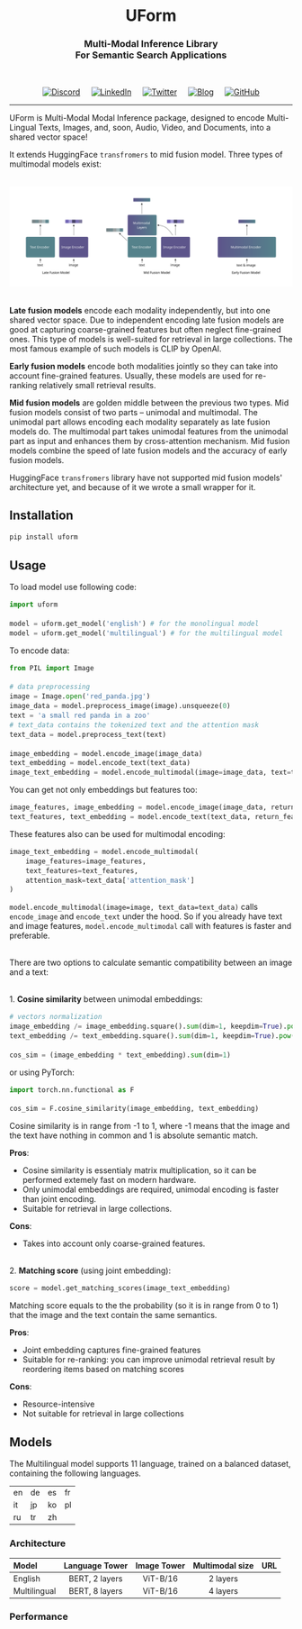 <h1 align="center">UForm</h1>
<h3 align="center">
Multi-Modal Inference Library<br/>
For Semantic Search Applications<br/>
</h3>
<br/>

<p align="center">
<a href="https://discord.gg/jsMURnSFM2"><img height="25" src="https://github.com/unum-cloud/ukv/raw/main/assets/icons/discord.svg" alt="Discord"></a>
&nbsp;&nbsp;&nbsp;
<a href="https://www.linkedin.com/company/unum-cloud/"><img height="25" src="https://github.com/unum-cloud/ukv/raw/main/assets/icons/linkedin.svg" alt="LinkedIn"></a>
&nbsp;&nbsp;&nbsp;
<a href="https://twitter.com/unum_cloud"><img height="25" src="https://github.com/unum-cloud/ukv/raw/main/assets/icons/twitter.svg" alt="Twitter"></a>
&nbsp;&nbsp;&nbsp;
<a href="https://unum.cloud/post"><img height="25" src="https://github.com/unum-cloud/ukv/raw/main/assets/icons/blog.svg" alt="Blog"></a>
&nbsp;&nbsp;&nbsp;
<a href="https://github.com/unum-cloud/uform"><img height="25" src="https://github.com/unum-cloud/ukv/raw/main/assets/icons/github.svg" alt="GitHub"></a>
</p>

---

UForm is Multi-Modal Modal Inference package, designed to encode Multi-Lingual Texts, Images, and, soon, Audio, Video, and Documents, into a shared vector space!

It extends HuggingFace `transfromers` to mid fusion model. Three types of multimodal models exist:

\
<img src="assets/model_types_bg.svg">

\
__Late fusion models__ encode each modality independently, but into one shared vector space. Due to independent encoding late fusion models are good at capturing coarse-grained features but often neglect fine-grained ones. This type of models is well-suited for retrieval in large collections. The most famous example of such models is CLIP by OpenAI.

__Early fusion models__ encode both modalities jointly so they can take into account fine-grained features. Usually, these models are used for re-ranking relatively small retrieval results.

__Mid fusion models__ are golden middle between the previous two types. Mid fusion models consist of two parts – unimodal and multimodal. The unimodal part allows encoding each modality separately as late fusion models do. The multimodal part takes unimodal features from the unimodal part as input and enhances them by cross-attention mechanism.
Mid fusion models combine the speed of late fusion models and the accuracy of early fusion models.

HuggingFace `transfromers` library have not supported mid fusion models' architecture yet, and because of it we wrote a small wrapper for it.

## Installation

```bash
pip install uform
```

## Usage

To load model use following code:

```python
import uform

model = uform.get_model('english') # for the monolingual model
model = uform.get_model('multilingual') # for the multilingual model
```

To encode data:

```python
from PIL import Image

# data preprocessing
image = Image.open('red_panda.jpg')
image_data = model.preprocess_image(image).unsqueeze(0)
text = 'a small red panda in a zoo'
# text_data contains the tokenized text and the attention mask
text_data = model.preprocess_text(text)

image_embedding = model.encode_image(image_data)
text_embedding = model.encode_text(text_data)
image_text_embedding = model.encode_multimodal(image=image_data, text=text_data)
```

You can get not only embeddings but features too:

```python
image_features, image_embedding = model.encode_image(image_data, return_features=True)
text_features, text_embedding = model.encode_text(text_data, return_features=True)
```

These features also can be used for multimodal encoding:

```python
image_text_embedding = model.encode_multimodal(
    image_features=image_features,
    text_features=text_features,
    attention_mask=text_data['attention_mask']
)
```

`model.encode_multimodal(image=image, text_data=text_data)` calls `encode_image` and `encode_text` under the hood. So if you already have text and image features, `model.encode_multimodal` call with features is faster and preferable.

\
There are two options to calculate semantic compatibility between an image and a text:

\
1\. __Cosine similarity__ between unimodal embeddings:

```python
# vectors normalization
image_embedding /= image_embedding.square().sum(dim=1, keepdim=True).pow(0.5)
text_embedding /= text_embedding.square().sum(dim=1, keepdim=True).pow(0.5)

cos_sim = (image_embedding * text_embedding).sum(dim=1)
```

or using PyTorch:

```python
import torch.nn.functional as F

cos_sim = F.cosine_similarity(image_embedding, text_embedding)
```

Cosine similarity is in range from -1 to 1, where -1 means that the image and the text have nothing in common and 1 is absolute semantic match.

__Pros__:

* Cosine similarity is essentialy matrix multiplication, so it can be performed extemely fast on modern hardware.
* Only unimodal embeddings are required, unimodal encoding is faster than joint encoding.
* Suitable for retrieval in large collections.

__Cons__:

* Takes into account only coarse-grained features.

\
2. __Matching score__ (using joint embedding):

```python
score = model.get_matching_scores(image_text_embedding)
```

Matching score equals to the the probability (so it is in range from 0 to 1) that the image and the text contain the same semantics.

__Pros__:

* Joint embedding captures fine-grained features
* Suitable for re-ranking: you can improve unimodal retrieval result by reordering items based on matching scores

__Cons__:

* Resource-intensive
* Not suitable for retrieval in large collections


## Models

The Multilingual model supports 11 language, trained on a balanced dataset, containing the following languages.

|      |      |      |      |
| :--- | :--- | :--- | :--- |
| en   | de   | es   | fr   |
| it   | jp   | ko   | pl   |
| ru   | tr   | zh   |      |

### Architecture

| Model        | Language Tower | Image Tower |  Multimodal size  |  URL |
| :----------- | :------------: | :---------: | :------: | ---: |
| English  | BERT, 2 layers |  ViT-B/16   | 2 layers |      |
| Multilingual | BERT, 8 layers |  ViT-B/16   | 4 layers |      |

### Performance